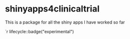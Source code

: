 # shinyapps4clinicaltrial


This is a package for all the shiny apps I have worked so far

`r lifecycle::badge("experimental")